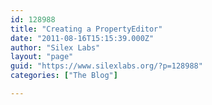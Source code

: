 ```yaml
---
id: 128988
title: "Creating a PropertyEditor"
date: "2011-08-16T15:15:39.000Z"
author: "Silex Labs"
layout: "page"
guid: "https://www.silexlabs.org/?p=128988"
categories: ["The Blog"]

---
```


